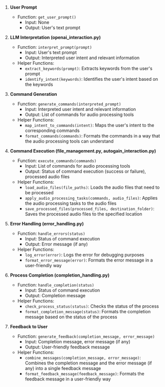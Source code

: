1. **User Prompt**
    - Function: `get_user_prompt()`
        - Input: None
        - Output: User's text prompt

2. **LLM Interpretation (openai_interaction.py)**
    - Function: `interpret_prompt(prompt)`
        - Input: User's text prompt
        - Output: Interpreted user intent and relevant information
    - Helper Functions:
        - `extract_keywords(prompt)`: Extracts keywords from the user's prompt
        - `identify_intent(keywords)`: Identifies the user's intent based on the keywords

3. **Command Generation**
    - Function: `generate_commands(interpreted_prompt)`
        - Input: Interpreted user intent and relevant information
        - Output: List of commands for audio processing tools
    - Helper Functions:
        - `map_intent_to_commands(intent)`: Maps the user's intent to the corresponding commands
        - `format_commands(commands)`: Formats the commands in a way that the audio processing tools can understand

4. **Command Execution (file_management.py, autogain_interaction.py)**
    - Function: `execute_commands(commands)`
        - Input: List of commands for audio processing tools
        - Output: Status of command execution (success or failure), processed audio files
    - Helper Functions:
        - `load_audio_files(file_paths)`: Loads the audio files that need to be processed
        - `apply_audio_processing_tasks(commands, audio_files)`: Applies the audio processing tasks to the audio files
        - `save_processed_files(processed_files, destination_folder)`: Saves the processed audio files to the specified location

5. **Error Handling (error_handling.py)**
    - Function: `handle_errors(status)`
        - Input: Status of command execution
        - Output: Error message (if any)
    - Helper Functions:
        - `log_error(error)`: Logs the error for debugging purposes
        - `format_error_message(error)`: Formats the error message in a user-friendly way

6. **Process Completion (completion_handling.py)**
    - Function: `handle_completion(status)`
        - Input: Status of command execution
        - Output: Completion message
    - Helper Functions:
        - `check_process_status(status)`: Checks the status of the process
        - `format_completion_message(status)`: Formats the completion message based on the status of the process

7. **Feedback to User**
    - Function: `generate_feedback(completion_message, error_message)`
        - Input: Completion message, error message (if any)
        - Output: User-friendly feedback message
    - Helper Functions:
        - `combine_messages(completion_message, error_message)`: Combines the completion message and the error message (if any) into a single feedback message
        - `format_feedback_message(feedback_message)`: Formats the feedback message in a user-friendly way

